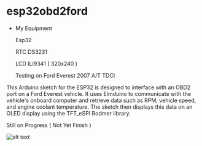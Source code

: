 # esp32obd2ford

- My Equipment
  
  Esp32

  RTC DS3231

  LCD ILI9341 ( 320x240 )

  Testing on Ford Everest 2007 A/T TDCI 



This Arduino sketch for the ESP32 is designed to interface with an OBD2 port on a Ford Everest vehicle. 
It uses Elmduino to communicate with the vehicle's onboard computer and retrieve data such as RPM, vehicle speed, and engine coolant temperature. 
The sketch then displays this data on an OLED display using the TFT_eSPI Bodmer library.



Still on Progress ( Not Yet Finish )

![alt text](https://github.com/[username]/[reponame]/blob/[branch]/image.jpg?raw=true)

